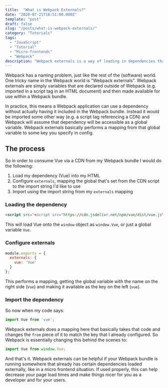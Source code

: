 ```yaml
---
title:  "What is Webpack Externals?"
date: "2020-07-21T16:51:00.000Z"
template: "post"
draft: false
slug: "/posts/what-is-webpack-externals/"
category: "Tutorials"
tags:
  - "JavaScript"
  - "Tutorial"
  - "Micro-frontends"
  - "Webpack"
description: "Webpack externals is a way of loading in dependencies that are not installed in the node_modules folder. There are a few key points to grasp about this concept to use it properly."
---
```


Webpack has a naming problem, just like the rest of the (software) world. One tricky name in the Webpack world is "Webpack externals". Webpack externals are simply variables that are declared outside of Webpack (e.g. imported in a script tag in an HTML document) and then made available for use within a Webpack bundle.

In practice, this means a Webpack application can use a dependency without actually having it included in the Webpack bundle. Instead it would be imported some other way (e.g. a script tag referencing a CDN) and Webpack will assume that dependency will be accessible as a global variable. Webpack externals basically performs a mapping from that global variable to some key you specify in config.

## The process

So in order to consume Vue via a CDN from my Webpack bundle I would do the following:

1. Load my dependency (Vue) into my HTML
1. Configure `externals`, mapping the global that's set from the CDN script to the import string I'd like to use
1. Import using the import string from my `externals` mapping

### Loading the dependency

```html
<script src="<script src="https://cdn.jsdelivr.net/npm/vue/dist/vue.js"></script>">
```

This will load Vue onto the `window` object as `window.Vue`, or just a global variable `Vue`.

### Configure externals

```js
module.exports = {
  externals: {
    vue: 'Vue'
  }
};
```

This performs a mapping, getting the global variable with the name on the right side (`Vue`) and making it available as the key on the left (`vue`).

### Import the dependency

So now when my code says:

```js
import Vue from 'vue';
```

Webpack externals does a mapping here that basically takes that code and changes the `from` piece of it to match the key that I already configured. So Webpack is essentially changing this behind the scenes to:

```js
import Vue from window.Vue;
```

And that's it. Webpack externals can be helpful if your Webpack bundle is running somewhere that already has certain dependencies loaded externally, like in a micro frontend situation. If used properly, this can help decrease your page load times and make things nicer for you as a developer and for your users.
